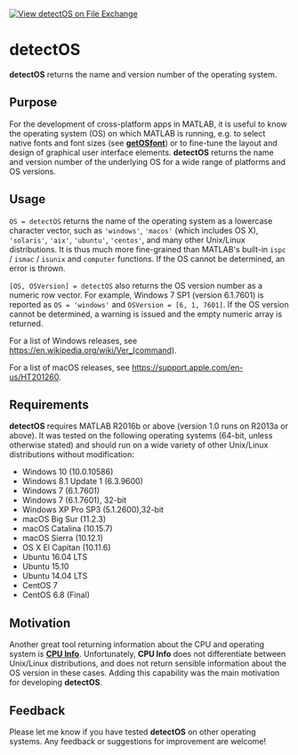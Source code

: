 [![View detectOS on File Exchange](https://www.mathworks.com/matlabcentral/images/matlab-file-exchange.svg)](https://www.mathworks.com/matlabcentral/fileexchange/59695-detectos)

# detectOS

**detectOS** returns the name and version number of the operating system.

## Purpose

For the development of cross-platform apps in MATLAB, it is useful to know the operating system (OS) on which MATLAB is running, e.g. to select native fonts and font sizes (see **[getOSfont](https://www.mathworks.com/matlabcentral/fileexchange/60710-getosfont)**) or to fine-tune the layout and design of graphical user interface elements. **detectOS** returns the name and version number of the underlying OS for a wide range of platforms and OS versions. 

## Usage 

`OS = detectOS` returns the name of the operating system as a lowercase character vector, such as `'windows'`, `'macos'` (which includes OS X), `'solaris'`, `'aix'`, `'ubuntu'`, `'centos'`, and many other Unix/Linux distributions. It is thus much more fine-grained than MATLAB's built-in `ispc` / `ismac` / `isunix` and `computer` functions. If the OS cannot be determined, an error is thrown.

`[OS, OSVersion] = detectOS` also returns the OS version number as a numeric row vector. For example, Windows 7 SP1 (version 6.1.7601) is reported as `OS = 'windows'` and `OSVersion = [6, 1, 7601]`. If the OS version cannot be determined, a warning is issued and the empty numeric array is returned.

For a list of Windows releases, see https://en.wikipedia.org/wiki/Ver_(command).

For a list of macOS releases, see https://support.apple.com/en-us/HT201260.

## Requirements

**detectOS** requires MATLAB R2016b or above (version 1.0 runs on R2013a or above). It was tested on the following operating systems (64-bit, unless otherwise stated) and should run on a wide variety of other Unix/Linux distributions without modification:

* Windows 10 (10.0.10586)
* Windows 8.1 Update 1 (6.3.9600)
* Windows 7 (6.1.7601)
* Windows 7 (6.1.7601), 32-bit
* Windows XP Pro SP3 (5.1.2600),32-bit
* macOS Big Sur (11.2.3)
* macOS Catalina (10.15.7)
* macOS Sierra (10.12.1)
* OS X El Capitan (10.11.6)
* Ubuntu 16.04 LTS
* Ubuntu 15.10
* Ubuntu 14.04 LTS
* CentOS 7
* CentOS 6.8 (Final)

## Motivation

Another great tool returning information about the CPU and operating system is **[CPU Info](https://www.mathworks.com/matlabcentral/fileexchange/33155-cpu-info)**. Unfortunately, **CPU Info** does not differentiate between Unix/Linux distributions, and does not return sensible information about the OS version in these cases. Adding this capability was the main motivation for developing **detectOS**.

## Feedback

Please let me know if you have tested **detectOS** on other operating systems. Any feedback or suggestions for improvement are welcome!
